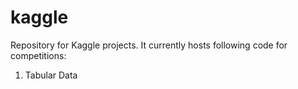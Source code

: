 # kaggle
Repository for Kaggle projects. It currently hosts following code for competitions:

1. Tabular Data
